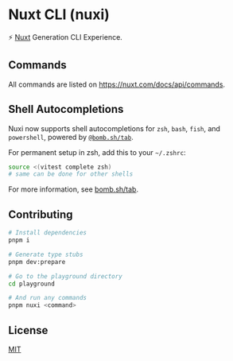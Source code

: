 # Nuxt CLI (nuxi)

⚡️ [Nuxt](https://nuxt.com/) Generation CLI Experience.

## Commands

All commands are listed on https://nuxt.com/docs/api/commands.

## Shell Autocompletions

Nuxi now supports shell autocompletions for `zsh`, `bash`, `fish`, and `powershell`, powered by [`@bomb.sh/tab`](https://github.com/bombshell-dev/tab). 

For permanent setup in zsh, add this to your `~/.zshrc`:

```bash
source <(vitest complete zsh)
# same can be done for other shells
```
For more information, see [bomb.sh/tab](https://bomb.sh/docs/tab/).

## Contributing

```bash
# Install dependencies
pnpm i

# Generate type stubs
pnpm dev:prepare

# Go to the playground directory
cd playground

# And run any commands
pnpm nuxi <command>
```

## License

[MIT](./LICENSE)
